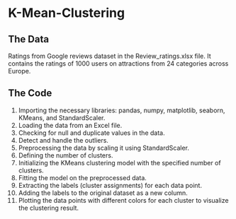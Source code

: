 # K-Mean-Clustering

## The Data
Ratings from Google reviews dataset in the Review_ratings.xlsx file. It contains the ratings of 1000 users on attractions from 24 categories across Europe.

## The Code
1. Importing the necessary libraries: pandas, numpy, matplotlib, seaborn, KMeans, and StandardScaler.
2. Loading the data from an Excel file.
3. Checking for null and duplicate values in the data.
4. Detect and handle the outliers.
5. Preprocessing the data by scaling it using StandardScaler.
6. Defining the number of clusters.
7. Initializing the KMeans clustering model with the specified number of clusters.
8. Fitting the model on the preprocessed data.
9. Extracting the labels (cluster assignments) for each data point.
10. Adding the labels to the original dataset as a new column.
11. Plotting the data points with different colors for each cluster to visualize the clustering result.

